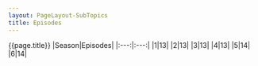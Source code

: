 ```yaml
---
layout: PageLayout-SubTopics
title: Episodes
---
```


{{page.title}}
|Season|Episodes|
|:---:|:---:|
|1|13|
|2|13|
|3|13|
|4|13|
|5|14|
|6|14|
